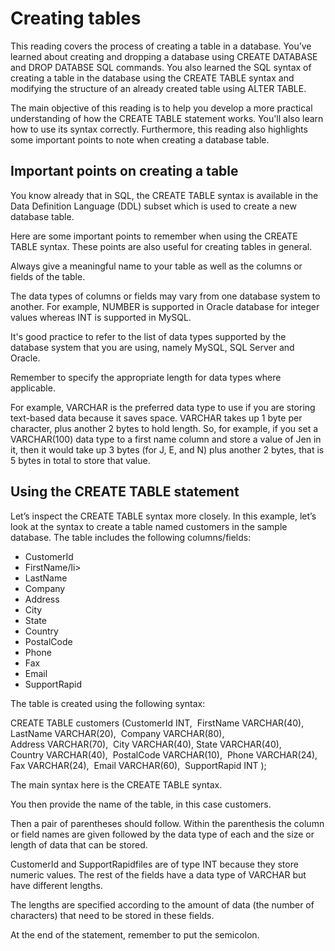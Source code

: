 <h1>Creating tables</h1>
This reading covers the process of creating a table in a database. You’ve learned about creating and dropping a database using CREATE DATABASE and DROP DATABSE SQL commands. You also learned the SQL syntax of creating a table in the database using the CREATE TABLE syntax and modifying the structure of an already created table using ALTER TABLE. 

The main objective of this reading is to help you develop a more practical understanding of how the CREATE TABLE statement works. You'll also learn how to use its syntax correctly. Furthermore, this reading also highlights some important points to note when creating a database table.

<h2>Important points on creating a table</h2>
You know already that in SQL, the CREATE TABLE syntax is available in the Data Definition Language (DDL) subset which is used to create a new database table.

Here are some important points to remember when using the CREATE TABLE syntax. These points are also useful for creating tables in general.

Always give a meaningful name to your table as well as the columns or fields of the table. 

The data types of columns or fields may vary from one database system to another. For example, NUMBER is supported in Oracle database for integer values whereas INT is supported in MySQL.  

It's good practice to refer to the list of data types supported by the database system that you are using, namely MySQL, SQL Server and Oracle. 

Remember to specify the appropriate length for data types where applicable.  

For example, VARCHAR is the preferred data type to use if you are storing text-based data because it saves space. VARCHAR takes up 1 byte per character, plus another 2 bytes to hold length. So, for example, if you set a VARCHAR(100) data type to a first name column and store a value of Jen in it, then it would take up 3 bytes (for J, E, and N) plus another 2 bytes, that is 5 bytes in total to store that value. 

<h2>Using the CREATE TABLE statement</h2>
Let’s inspect the CREATE TABLE syntax more closely. In this example, let’s look at the syntax to create a table named customers in the sample database. The table includes the following columns/fields:

<ul>
    <li>CustomerId</li>
    <li>FirstName/li>
    <li>LastName</li>
    <li>Company</li>
    <li>Address</li>
    <li>City</li>
    <li>State</li>
    <li>Country</li>
    <li>PostalCode</li>
    <li>Phone</li>
    <li>Fax</li>
    <li>Email</li>
    <li>SupportRapid</li>
</ul>

The table is created using the following syntax:

CREATE TABLE customers
    (CustomerId INT, 
    FirstName VARCHAR(40), 
    LastName VARCHAR(20), 
    Company VARCHAR(80), 
    Address VARCHAR(70), 
    City VARCHAR(40),
    State VARCHAR(40), 
    Country VARCHAR(40), 
    PostalCode VARCHAR(10), 
    Phone VARCHAR(24), 
    Fax VARCHAR(24), 
    Email VARCHAR(60), 
    SupportRapid INT );   

The main syntax here is the CREATE TABLE syntax.

You then provide the name of the table, in this case customers.

Then a pair of parentheses should follow. Within the parenthesis the column or field names are given followed by the data type of each and the size or length of data that can be stored.  

CustomerId and SupportRapidfiles are of type INT because they store numeric values. The rest of the fields have a data type of VARCHAR but have different lengths. 

The lengths are specified according to the amount of data (the number of characters) that need to be stored in these fields. 

At the end of the statement, remember to put the semicolon.